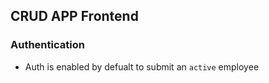 ## CRUD APP Frontend
### Authentication
- Auth is enabled by defualt to submit an ```active``` employee
